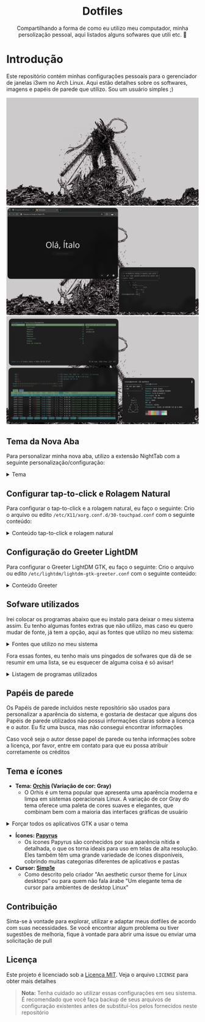 <div align="center">

# Dotfiles

Compartilhando a forma de como eu utilizo meu computador, minha persolização pessoal, aqui listados alguns sofwares que utili etc. 🙂

</div>

# Introdução

Este repositório contém minhas configurações pessoais para o gerenciador de janelas i3wm no Arch Linux. Aqui estão detalhes sobre os softwares, imagens e papéis de parede que utilizo. Sou um usuário simples ;)

![Minha área de trabalho minimalista](./Imagens/Capturas-de-tela/captura-de-tela-09-04-24-21-35-08.png)
![Minha área de trabalho minimalista](./Imagens/Capturas-de-tela/captura-de-tela-12-10-24-11-52-41.png)
![Minha área de trabalho minimalista](./Imagens/Capturas-de-tela/captura-de-tela-12-10-24-11-58-42.png)

## Tema da Nova Aba

Para personalizar minha nova aba, utilizo a extensão NightTab com a seguinte personalização/configuração:

<details>
<summary>Tema</summary>

```json
{"nightTab":true,"version":"7.5.0","state":{"language":"system","layout":{"area":{"header":{"width":76,"justify":"center"},"bookmark":{"width":78,"justify":"center"}},"alignment":"center-center","order":"header-bookmark","direction":"vertical","size":76,"width":60,"padding":64,"gutter":50,"breakpoint":"xs","scrollbar":"none","title":"Nova guia","favicon":"https://images.emojiterra.com/google/noto-emoji/unicode-15.1/color/svg/1f44b.svg","overscroll":{"active":false,"unblur":false}},"header":{"item":{"justify":"center"},"greeting":{"show":true,"type":"none","custom":"Opaa","name":"Opa, Ítalo!","size":400,"newLine":false},"transitional":{"show":false,"type":"time-and-date","size":124,"newLine":false},"clock":{"hour":{"show":false,"display":"number"},"minute":{"show":false,"display":"number"},"second":{"show":false,"display":"number"},"separator":{"show":true,"text":""},"meridiem":{"show":false},"hour24":{"show":true},"size":500,"newLine":false},"date":{"day":{"show":false,"display":"word","weekStart":"monday","length":"long"},"date":{"show":false,"display":"number","ordinal":false},"month":{"show":false,"display":"word","length":"short","ordinal":true},"year":{"show":false,"display":"number"},"separator":{"show":true,"text":""},"format":"date-month","size":160,"newLine":true},"search":{"show":true,"width":{"by":"custom","size":50},"engine":{"selected":"google","custom":{"name":"","url":"","queryName":""}},"text":{"justify":"center"},"size":141,"newLine":true,"newTab":false,"string":""},"order":["greeting","search"],"edit":false},"bookmark":{"size":92,"url":{"show":false},"line":{"show":false},"shadow":{"show":true},"hoverScale":{"show":true},"orientation":"bottom","style":"block","newTab":false,"edit":false,"add":false,"show":false,"item":{}},"group":{"area":{"justify":"center"},"order":"header-body","name":{"size":100},"toolbar":{"size":100},"edit":false,"add":false},"toolbar":{"location":"corner","position":"bottom-right","size":90,"accent":{"show":false},"add":{"show":true},"edit":{"show":true},"newLine":false},"theme":{"color":{"range":{"primary":{"h":0,"s":0}},"contrast":{"start":0,"end":100},"shades":14},"accent":{"hsl":{"h":0,"s":0,"l":100},"rgb":{"r":255,"g":255,"b":255},"random":{"active":false,"style":"any"},"cycle":{"active":false,"speed":300,"step":10}},"font":{"display":{"name":"Open Sans","weight":400,"style":"normal"},"ui":{"name":"Open Sans","weight":400,"style":"normal"}},"background":{"type":"color","color":{"hsl":{"h":0,"s":0,"l":6},"rgb":{"r":15,"g":15,"b":15}},"gradient":{"angle":160,"start":{"hsl":{"h":206,"s":16,"l":40},"rgb":{"r":86,"g":104,"b":118}},"end":{"hsl":{"h":219,"s":28,"l":12},"rgb":{"r":22,"g":28,"b":39}}},"image":{"url":"","blur":0,"grayscale":0,"scale":100,"accent":0,"opacity":100,"vignette":{"opacity":0,"start":90,"end":70}},"video":{"url":"","blur":0,"grayscale":0,"scale":100,"accent":0,"opacity":100,"vignette":{"opacity":0,"start":90,"end":70}}},"opacity":{"general":100},"layout":{"color":{"by":"theme","hsl":{"h":0,"s":0,"l":0},"rgb":{"r":0,"g":0,"b":0},"blur":0,"opacity":10},"divider":{"size":0}},"header":{"color":{"by":"theme","hsl":{"h":0,"s":0,"l":0},"rgb":{"r":0,"g":0,"b":0},"opacity":10},"search":{"opacity":100}},"bookmark":{"color":{"by":"theme","opacity":10,"hsl":{"h":0,"s":0,"l":0},"rgb":{"r":0,"g":0,"b":0}},"item":{"border":0,"opacity":100}},"group":{"toolbar":{"opacity":100}},"toolbar":{"opacity":100},"style":"dark","radius":260,"shadow":0,"shade":{"opacity":4,"blur":4},"custom":{"all":[],"edit":false}},"search":false,"modal":false,"menu":true},"bookmark":[]}
```

</details>

## Configurar tap-to-click e Rolagem Natural

Para configurar o tap-to-click e a rolagem natural, eu faço o seguinte: Crio o arquivo ou edito `/etc/X11/xorg.conf.d/30-touchpad.conf` com o seguinte conteúdo:

<details> <summary>Conteúdo tap-to-click e rolagem natural</summary>

```txt
Section "InputClass"
    Identifier "touchpad"
    MatchIsTouchpad "on"
    Driver "libinput"
    Option "Tapping" "on"             # Tap to click
    Option "NaturalScrolling" "true"  # Scroll natural (tipo macOS)
    Option "DisableWhileTyping" "true"
    Option "ClickMethod" "clickfinger"
EndSection
```

</details>

## Configuração do Greeter LightDM

Para configurar o Greeter LightDM GTK, eu faço o seguinte: Crio o arquivo ou edito `/etc/lightdm/lightdm-gtk-greeter.conf` com o seguinte conteúdo:

<details> <summary>Conteúdo Greeter</summary>

```txt
[greeter]
theme-name = Orchis-Grey-Dark
font-name = Cantarell 10
background = /usr/share/backgrounds/chainsaw-man-denji-transformed-black-and-white.jpg
position = 12%,center -15%,center
icon-theme-name = Papirus-Dark
indicators = ~hostname;~spacer;~clock;~spacer;~power
```

```bash
# Copiar o papéis de parede
sudo cp -r ~/Imagens/Papéis de parede/ /usr/share/backgrounds/
```

</details>

## Sofware utilizados

Irei colocar os programas abaixo que eu instalo para deixar o meu sistema assim. Eu tenho algumas fontes extras que não utilizo, mas caso eu quero mudar de fonte, já tem a opção, aqui as fontes que utilizo no meu sistema:

<details> <summary>Fontes que utilizo no meu sistema</summary>

```bash
pacman -S ttf-jetbrains-mono ttf-jetbrains-mono-nerd ttf-nerd-fonts-symbols ttf-nerd-fonts-symbols-common ttf-nerd-fonts-symbols-mono ttf-noto-nerd noto-fonts noto-fonts-cjk noto-fonts-emoji noto-fonts-extra
fc-cache -f
```

</details>

Fora essas fontes, eu tenho mais uns pingados de sofwares que dá de se resumir em uma lista, se eu esquecer de alguma coisa é só avisar!

<details> <summary>Listagem de programas utilizados</summary>

- **AUR:**
  - `Yay`: Um gerenciador de pacotes AUR (Arch User Repository) para facilitar a instalação de software não oficial no Arch Linux

```bash
cd /temp
git clone https://aur.archlinux.org/yay.git
cd yay
makepkg -si
```

- **Edição de Imagens:**
  - `GIMP`: Um poderoso editor de imagens de código aberto com uma ampla gama de recursos
  - `Inkscape`: Uma ferramenta de design vetorial de código aberto para criar e editar gráficos vetoriais

```bash
sudo pacman -S gimp inkscape
```

- **Edição de Código e Arquivos:**
  - `Vim`: Um editor de texto altamente configurável construído para eficiência
  - `Visual Studio Code`: Um editor de código-fonte desenvolvido pela Microsoft com suporte a várias linguagens e recursos de desenvolvimento
  - `Git`: Sistema de controle de versão distribuído, amplamente utilizado no desenvolvimento de software

```bash
sudo pacman -S vim git
yay -S visual-studio-code-bin
```

- **Visualização de Imagens:**
  - `Feh`: Um visualizador de imagem leve para exibir imagens em sistemas X11
  - `W3M`: Um navegador de texto para a linha de comando

```bash
sudo pacman -S feh w3m
```

- **Papel de Parede:**
  - `Nitrogen`: Um gerenciador de papéis de parede para definir e manter o plano de fundo da área de trabalho

```bash
sudo pacman -S nitrogen
```  

- **Lançador de Aplicativos:**
  - `Rofi`: Um seletor de aplicativos e lançador de janelas altamente personalizável

```bash
sudo pacman -S rofi
```

- **Captura de Tela:**
  - `Main`: Uma ferramenta de captura de tela rápida e eficiente
  - `Xclip`: Um utilitário para interagir com a área de transferência do X
  - `Xdotool`: Uma ferramenta para automatizar interações com janelas X
  - `Xcolor`: Um utilitário para capturar cores da tela com o mouse

```bash
sudo pacman -S main xclip xdotool xcolor
```

- **Controle de Brilho:**
  - `Brightnessctl`: Uma ferramenta para controlar o brilho da tela em sistemas que suportam o controle de brilho

```bash
sudo pacman -S brightnessctl
```

- **Controle de Áudio:**
  - `Pactl`: Uma interface de linha de comando para controlar o PulseAudio, o sistema de som padrão do Linux. Ele já veio padrão, não precisei instalar
  - `Playerctl`: Um utilitário para controlar players de música via linha de comando

```bash
sudo pacman -S playerctl
```

- **Modo Noturno:**
  - `Redshift`: Um aplicativo que ajusta a temperatura da cor da tela de acordo com a hora do dia para reduzir a fadiga ocular

```bash
sudo pacman -S redshift
```

- **Conectividade Bluetooth:**
  - `Bluetoothctl`, `Blueman`, `Bluez` e `Bluez-utils`: Conjunto de ferramentas para configurar e gerenciar dispositivos Bluetooth no Linux

```bash
sudo pacman -S bluetoothctl blueman bluez bluez-utils
sudo systemctl enable bluetooth.service
sudo systemctl start bluetooth.service
```

- **Informações da Bateria:**
  - `Acpi`: Um utilitário para exibir informações sobre dispositivos ACPI, incluindo bateria

```bash
sudo pacman -S acpi
```

- **Gerenciador de Arquivos:**
  - `Ranger`: Um gerenciador de arquivos baseado em texto para a linha de comando, com navegação estilo Vim

```bash
sudo pacman -S ranger
```

- **Personalização do Ambiente:**
  - `Lxappearance`: Uma ferramenta para personalizar o tema GTK e o ícone do cursor do mouse
  - `Lxsession`: Um gerenciador de sessão leve que permite iniciar aplicativos de sessão como o `lxpolkit`, útil para gerenciar permissões de root gráficas

```bash
sudo pacman -S lxappearance lxsession
```

- **Bordas Arredondadas, Blur, etc.:**
  - `Picom`: Um compositor leve que fornece transparência, sombras e outras efeitos visuais para gerenciadores de janelas

```bash
sudo pacman -S picom
```

- **Terminal:**
  - `Kitty`: Um emulador de terminal altamente configurável e performático

```bash
sudo pacman -S kitty
```

- **Notificações:**
  - `Dunst`: Um leve e personalizável daemon de notificações para sistemas X11

```bash
sudo pacman -S dunst
```

- **Navegador Web:**
  - `Google Chrome` ou `Chromium`: Navegadores da Web desenvolvidos pelo Google, conhecidos por sua rapidez e suporte a tecnologias web modernas. Utilizo mais sites online, então me serve muito um navegador

```bash
yay -S google-chrome
sudo pacman -S chromium
```

- **Economia de Energia:**
  - `TLP`: Um utilitário para gerenciar a eficiência energia do sistema
  - `CpuPower`: Um utilitário para gerenciar a eficiência da CPU do sistema
  - `Powertop`: Ferramenta de diagnóstico e otimização do consumo de energia, útil para laptops

```bash
sudo pacman -S tlp cpupower powertop
# Ativa e inicia o TLP
sudo systemctl enable tlp
sudo systemctl start tlp
# Ativa e inicia o CPU Power
sudo systemctl enable cpupower
sudo systemctl start cpupower
sudo cpupower frequency-set -g powersave # Ajusta a frequência da CPU para o modo de economia de energia
```

- **Barra de Status:**
  - `i3blocks`: Um gerenciador de status modular para a barra do i3wm, que permite exibir informações como volume, bateria, data, uso de CPU/RAM, entre outros, por meio de scripts personalizáveis

```bash
sudo pacman -S i3blocks
```

- **Leitor de Código de Barras / QR Code:**
  - `Zbar`: Ferramenta de linha de comando para ler códigos de barras e QR codes a partir da câmera ou imagens

```bash
sudo pacman -S zbar
```

- **Terminal:**
  - `Neofetch`: Mostra informações do sistema de forma visual no terminal
  - `Cowsay`: Gera mensagens divertidas no terminal com figuras em ASCII
  - `jq`: Um processador de linha de comando leve e poderoso para manipular e analisar dados JSON

```bash
sudo pacman -S neofetch cowsay jq
```

- **Downloads de Vídeos:**
  - `yt-dlp`: Um utilitário moderno de linha de comando para baixar vídeos e áudios de sites como YouTube

```bash
sudo pacman -S yt-dlp
```

</details>

## Papéis de parede

Os Papéis de parede incluídos neste repositório são usados para personalizar a aparência do sistema, e gostaria de destacar que alguns dos Papéis de parede utilizados não possui informações claras sobre a licença e o autor. Eu fiz uma busca, mas não consegui encontrar informações

Caso você seja o autor desse papel de parede ou tenha informações sobre a licença, por favor, entre em contato para que eu possa atribuir corretamente os créditos

## Tema e ícones

- **Tema: [Orchis](https://github.com/vinceliuice/Orchis-theme) (Variação de cor: Gray)**
  - O Orhis é um tema popular que apresenta uma aparência moderna e limpa em sistemas operacionais Linux. A variação de cor Gray do tema oferece uma paleta de cores suaves e elegantes, que combinam bem com a maioria das interfaces gráficas de usuário

<details>
<summary>Forçar todos os aplicativos GTK a usar o tema</summary>

### Configurando o Tema no `~/.profile` (caso não use o `.profile`)

Se você não usa o `.profile`, pode adicionar a variável de ambiente no `.xprofile`, que é carregado durante a inicialização da sessão gráfica:

```bash
vim ~/.xprofile
```

E adicione:

```bash
export GTK_THEME=Orchis-Grey-Dark
```

Depois, recarregue o arquivo com:

```bash
source ~/.xprofile
```

### Configurando o Tema no `~/.config/gtk-3.0/settings.ini`

Para garantir que o tema seja aplicado no GTK 3.x, edite o arquivo de configurações:

```ini
vim ~/.config/gtk-3.0/settings.ini
```

E adicione ou modifique a linha:

```ini
[Settings]
gtk-theme-name=Orchis-Grey-Dark
```

### Aplicativos GTK 4.x

Da mesma forma que no GTK 3, edite o arquivo:

```bash
vim ~/.config/gtk-4.0/settings.ini
```

Adicione a linha:

```ini
[Settings]
gtk-theme-name=Orchis-Grey-Dark
```

</details>

- **Ícones: [Papyrus](https://github.com/PapirusDevelopmentTeam/papirus-icon-theme)**
  - Os ícones Papyrus são conhecidos por sua aparência nítida e detalhada, o que os torna ideais para uso em telas de alta resolução. Eles também têm uma grande variedade de ícones disponíveis, cobrindo muitas categorias diferentes de aplicativos e pastas
- **Cursor: [Simp1e](https://gitlab.com/cursors/simp1e)**
  - Como descrito pelo criador "An aesthetic cursor theme for Linux desktops" ou para quem não fala árabe "Um elegante tema de cursor para ambientes de desktop Linux"

## Contribuição

Sinta-se à vontade para explorar, utilizar e adaptar meus dotfiles de acordo com suas necessidades. Se você encontrar algum problema ou tiver sugestões de melhoria, fique à vontade para abrir uma issue ou enviar uma solicitação de pull

## Licença

Este projeto é licenciado sob a [Licença MIT](./LICENSE). Veja o arquivo `LICENSE` para obter mais detalhes

> **Nota:** Tenha cuidado ao utilizar essas configurações em seu sistema. É recomendado que você faça backup de seus arquivos de configuração existentes antes de substituí-los pelos fornecidos neste repositório
